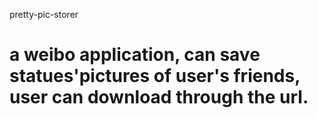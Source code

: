 pretty-pic-storer

a weibo application, can save statues'pictures of user's friends, user can download through the url.
=================
